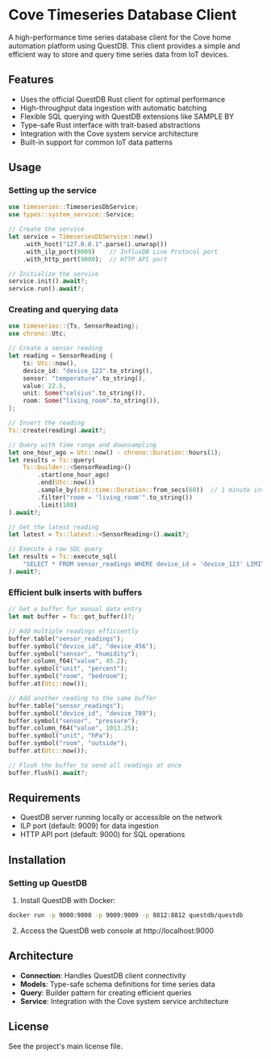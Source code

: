 # Cove Timeseries Database Client

A high-performance time series database client for the Cove home automation platform using QuestDB. This client provides a simple and efficient way to store and query time series data from IoT devices.

## Features

- Uses the official QuestDB Rust client for optimal performance
- High-throughput data ingestion with automatic batching
- Flexible SQL querying with QuestDB extensions like SAMPLE BY
- Type-safe Rust interface with trait-based abstractions
- Integration with the Cove system service architecture
- Built-in support for common IoT data patterns

## Usage

### Setting up the service

```rust
use timeseries::TimeseriesDbService;
use types::system_service::Service;

// Create the service
let service = TimeseriesDbService::new()
    .with_host("127.0.0.1".parse().unwrap())
    .with_ilp_port(9009)    // InfluxDB Line Protocol port
    .with_http_port(9000);  // HTTP API port

// Initialize the service
service.init().await?;
service.run().await?;
```

### Creating and querying data

```rust
use timeseries::{Ts, SensorReading};
use chrono::Utc;

// Create a sensor reading
let reading = SensorReading {
    ts: Utc::now(),
    device_id: "device_123".to_string(),
    sensor: "temperature".to_string(),
    value: 22.5,
    unit: Some("celsius".to_string()),
    room: Some("living_room".to_string()),
};

// Insert the reading
Ts::create(reading).await?;

// Query with time range and downsampling
let one_hour_ago = Utc::now() - chrono::Duration::hours(1);
let results = Ts::query(
    Ts::builder::<SensorReading>()
        .start(one_hour_ago)
        .end(Utc::now())
        .sample_by(std::time::Duration::from_secs(60))  // 1 minute intervals
        .filter("room = 'living_room'".to_string())
        .limit(100)
).await?;

// Get the latest reading
let latest = Ts::latest::<SensorReading>().await?;

// Execute a raw SQL query
let results = Ts::execute_sql(
    "SELECT * FROM sensor_readings WHERE device_id = 'device_123' LIMIT 10"
).await?;
```

### Efficient bulk inserts with buffers

```rust
// Get a buffer for manual data entry
let mut buffer = Ts::get_buffer()?;

// Add multiple readings efficiently
buffer.table("sensor_readings");
buffer.symbol("device_id", "device_456");
buffer.symbol("sensor", "humidity");
buffer.column_f64("value", 45.2);
buffer.symbol("unit", "percent");
buffer.symbol("room", "bedroom");
buffer.at(Utc::now());

// Add another reading to the same buffer
buffer.table("sensor_readings");
buffer.symbol("device_id", "device_789");
buffer.symbol("sensor", "pressure");
buffer.column_f64("value", 1013.25);
buffer.symbol("unit", "hPa");
buffer.symbol("room", "outside");
buffer.at(Utc::now());

// Flush the buffer to send all readings at once
buffer.flush().await?;
```

## Requirements

- QuestDB server running locally or accessible on the network
- ILP port (default: 9009) for data ingestion
- HTTP API port (default: 9000) for SQL operations

## Installation

### Setting up QuestDB

1. Install QuestDB with Docker:

```bash
docker run -p 9000:9000 -p 9009:9009 -p 8812:8812 questdb/questdb
```

2. Access the QuestDB web console at http://localhost:9000

## Architecture

- **Connection**: Handles QuestDB client connectivity
- **Models**: Type-safe schema definitions for time series data
- **Query**: Builder pattern for creating efficient queries
- **Service**: Integration with the Cove system service architecture

## License

See the project's main license file.